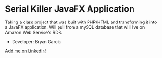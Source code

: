 # Serial Killer JavaFX Application

Taking a class project that was built with PHP/HTML and transforming it into a JavaFX application. Will pull from a mySQL database that will live on Amazon Web Service's RDS. 

 *	Developer: Bryan Garcia
 
 [Add me on LinkedIn!](https://www.linkedin.com/in/bryangarcia831 "LinkedIn")
